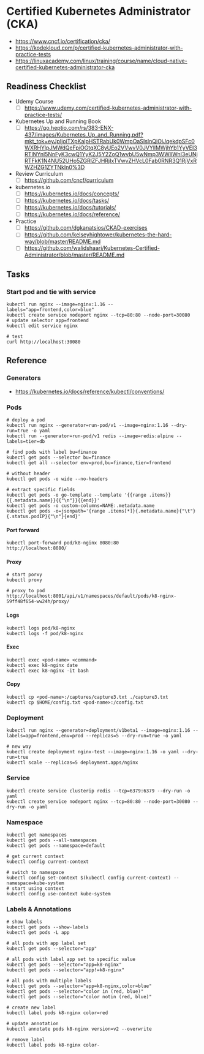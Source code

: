 # Certified Kubernetes Administrator (CKA)

* https://www.cncf.io/certification/cka/
* https://kodekloud.com/p/certified-kubernetes-administrator-with-practice-tests
* https://linuxacademy.com/linux/training/course/name/cloud-native-certified-kubernetes-administrator-cka

## Readiness Checklist
* Udemy Course
  * [ ] https://www.udemy.com/certified-kubernetes-administrator-with-practice-tests/
* Kubernetes Up and Running Book
  * [ ] https://go.heptio.com/rs/383-ENX-437/images/Kubernetes_Up_and_Running.pdf?mkt_tok=eyJpIjoiTXpKalpHSTRabUk0WmpOaSIsInQiOiJqekdpSFc0WXRHYlpJMWdQeFpiOGtqXC8yUEo2VVwvV0JVYllMWjhYb1YyVEI3RTlNYnl5NnFyK3cwQ1YyK2J5Y2ZoQ1wvbU5wNmp3WWllWnI3eUNjRTFkK1N4NU52UHo5ZGRlZFJHRjIxTVwvZHVcL0Fab0RNR3Q1RjVxRWZHZG1ZYTNkIn0%3D
* Review Curriculum 
  * [ ] https://github.com/cncf/curriculum
* kubernetes.io
  * [ ] https://kubernetes.io/docs/concepts/
  * [ ] https://kubernetes.io/docs/tasks/
  * [ ] https://kubernetes.io/docs/tutorials/
  * [ ] https://kubernetes.io/docs/reference/
* Practice
  * [ ] https://github.com/dgkanatsios/CKAD-exercises
  * [ ] https://github.com/kelseyhightower/kubernetes-the-hard-way/blob/master/README.md
  * [ ] https://github.com/walidshaari/Kubernetes-Certified-Administrator/blob/master/README.md

## Tasks
### Start pod and tie with service
```
kubectl run nginx --image=nginx:1.16 --labels="app=frontend,color=blue"
kubectl create service nodeport nginx --tcp=80:80 --node-port=30080
# update selector app=frontend
kubectl edit service nginx

# test
curl http://localhost:30080
```

## Reference
### Generators
* https://kubernetes.io/docs/reference/kubectl/conventions/

### Pods
```
# deploy a pod
kubectl run nginx --generator=run-pod/v1 --image=nginx:1.16 --dry-run=true -o yaml
kubectl run --generator=run-pod/v1 redis --image=redis:alpine --labels=tier=db

# find pods with label bu=finance
kubectl get pods --selector bu=finance
kubectl get all --selector env=prod,bu=finance,tier=frontend

# without header
kubectl get pods -o wide --no-headers

# extract specific fields
kubectl get pods -o go-template --template '{{range .items}}{{.metadata.name}}{{"\n"}}{{end}}'
kubectl get pods -o custom-columns=NAME:.metadata.name
kubectl get pods -o=jsonpath='{range .items[*]}{.metadata.name}{"\t"}{.status.podIP}{"\n"}{end}'
```

#### Port forward
```
kubectl port-forward pod/k8-nginx 8080:80
http://localhost:8080/
```

#### Proxy
```
# start porxy
kubectl proxy

# proxy to pod
http://localhost:8001/api/v1/namespaces/default/pods/k8-nginx-59ff48f654-ww24h/proxy/
```

#### Logs
```
kubectl logs pod/k8-nginx
kubectl logs -f pod/k8-nginx
```

#### Exec
```
kubectl exec <pod-name> <command>
kubectl exec k8-nginx date
kubectl exec k8-nginx -it bash
```

#### Copy
```
kubectl cp <pod-name>:/captures/capture3.txt ./capture3.txt
kubectl cp $HOME/config.txt <pod-name>:/config.txt
```

### Deployment
```
kubectl run nginx --generator=deployment/v1beta1 --image=nginx:1.16 --labels=app=frontend,env=prod --replicas=5 --dry-run=true -o yaml

# new way
kubectl create deployment nginx-test --image=nginx:1.16 -o yaml --dry-run=true
kubectl scale --replicas=5 deployment.apps/nginx
```
### Service
```
kubectl create service clusterip redis --tcp=6379:6379 --dry-run -o yaml
kubectl create service nodeport nginx --tcp=80:80 --node-port=30080 --dry-run -o yaml
```

### Namespace
```
kubectl get namespaces
kubectl get pods --all-namespaces
kubectl get pods --namespace=default

# get current context
kubectl config current-context

# switch to namespace
kubectl config set-context $(kubectl config current-context) --namespace=kube-system
# start using context
kubectl config use-context kube-system
```

### Labels & Annotations
```
# show labels
kubectl get pods --show-labels
kubectl get pods -L app

# all pods with app label set
kubectl get pods --selector="app"

# all pods with label app set to specific value
kubectl get pods --selector="app=k8-nginx"
kubectl get pods --selector="app!=k8-nginx"

# all pods with multiple labels
kubectl get pods --selector="app=k8-nginx,color=blue"
kubectl get pods --selector="color in (red, blue)"
kubectl get pods --selector="color notin (red, blue)"

# create new label
kubectl label pods k8-nginx color=red

# update annotation
kubectl annotate pods k8-nginx version=v2 --overwrite

# remove label
kubectl label pods k8-nginx color-
```